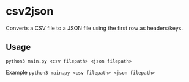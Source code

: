 # csv2json

Converts a CSV file to a JSON file using the first row as headers/keys.

## Usage
```python3 main.py <csv filepath> <json filepath>```

Example
```python3 main.py <csv filepath> <json filepath>```
